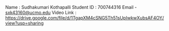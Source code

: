 Name : Sudhakumari Kothapalli
Student ID : 700744316
Email - sxk43160@ucmo.edu
Video Link : https://drive.google.com/file/d/1TgapXM4cSNG5Th51sUpIwkwXubsAF4OY/view?usp=sharing
